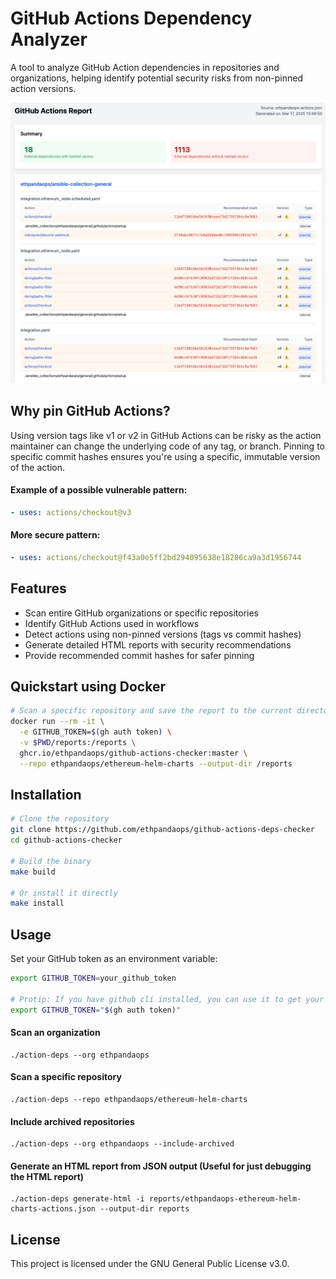 # GitHub Actions Dependency Analyzer

A tool to analyze GitHub Action dependencies in repositories and organizations, helping identify potential security risks from non-pinned action versions.

[![](img/example-report.png)](img/example-report.png)

## Why pin GitHub Actions?
Using version tags like v1 or v2 in GitHub Actions can be risky as the action maintainer can change the underlying code of any tag, or branch. Pinning to specific commit hashes ensures you're using a specific, immutable version of the action.

#### Example of a possible vulnerable pattern:

```yaml
- uses: actions/checkout@v3
```

#### More secure pattern:

```yaml
- uses: actions/checkout@f43a0e5ff2bd294095638e18286ca9a3d1956744
```

## Features
- Scan entire GitHub organizations or specific repositories
- Identify GitHub Actions used in workflows
- Detect actions using non-pinned versions (tags vs commit hashes)
- Generate detailed HTML reports with security recommendations
- Provide recommended commit hashes for safer pinning


## Quickstart using Docker

```sh
# Scan a specific repository and save the report to the current directory under ./reports
docker run --rm -it \
  -e GITHUB_TOKEN=$(gh auth token) \
  -v $PWD/reports:/reports \
  ghcr.io/ethpandaops/github-actions-checker:master \
  --repo ethpandaops/ethereum-helm-charts --output-dir /reports
```

## Installation

```sh
# Clone the repository
git clone https://github.com/ethpandaops/github-actions-deps-checker
cd github-actions-checker

# Build the binary
make build

# Or install it directly
make install
```

## Usage
Set your GitHub token as an environment variable:

```sh
export GITHUB_TOKEN=your_github_token

# Protip: If you have github cli installed, you can use it to get your token
export GITHUB_TOKEN="$(gh auth token)"
```

#### Scan an organization
```
./action-deps --org ethpandaops
```

#### Scan a specific repository
```
./action-deps --repo ethpandaops/ethereum-helm-charts
```

#### Include archived repositories
```
./action-deps --org ethpandaops --include-archived
```

#### Generate an HTML report from JSON output (Useful for just debugging the HTML report)
```
./action-deps generate-html -i reports/ethpandaops-ethereum-helm-charts-actions.json --output-dir reports
```

## License
This project is licensed under the GNU General Public License v3.0.
